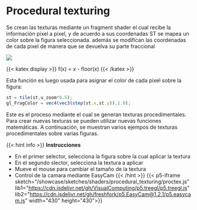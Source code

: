 # Procedural texturing

Se crean las texturas mediante un fragment shader el cual recibe la información pixel a pixel, y de acuerdo a sus coordenadas ST se mapea un color sobre la figura seleccionada.
además se modifican las coordenadas de cada pixel de manera que se devuelva su parte fraccional 

![](https://www.scratchapixel.com/images/upload/shading-intro/shad-fmod.png?)

{{< katex display >}}  f(x) = x - floor(x) {{< /katex >}} 

Esta función es luego usada para asignar el color de cada pixel sobre la figura:

```javascript
st = tile(st,u_zoom*0.5);
gl_FragColor = vec4(vec3(step(st.x,st.y)),1.0);
```
Este es el proceso mediante el cual se generan texturas procedimentales. Para crear nuevas texturas se pueden utilizar nuevas funciones matemáticas. A continuación, se muestran varios ejempos de texturas procedimentales sobre varias figuras.

{{< hint info >}} **Instrucciones** 
- En el primer selector, selecciona la figura sobre la cual aplicar la textura
- En el segundo slector, selecciona la textura a aplicar
- Mueve el mouse para cambiar el tamaño de la textura
- Control de la camara mediante EasyCam
{{< /hint >}} 
{{< p5-iframe sketch="/showcase/sketches/shaders/procedural_texturing/proctex.js" lib1="https://cdn.jsdelivr.net/gh/VisualComputing/p5.treegl/p5.treegl.js" lib2="https://cdn.jsdelivr.net/gh/freshfork/p5.EasyCam@1.2.1/p5.easycam.js" width="430" height="430">}}

